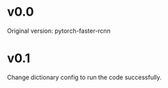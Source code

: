 # v0.0
Original version: pytorch-faster-rcnn

# v0.1
Change dictionary config to run the code successfully.
